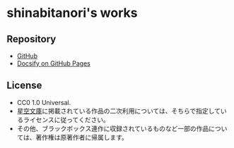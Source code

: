 # shinabitanori's works

## Repository

* [GitHub](https://github.com/paithiov909/shinabitanori)
* [Docsify on GitHub Pages](https://paithiov909.github.io/shinabitanori)

## License

* CC0 1.0 Universal.
* [星空文庫](https://slib.net/a/19034/)に掲載されている作品の二次利用については、そちらで指定しているライセンスに従ってください。
* その他、ブラックボックス連作に収録されているものなど一部の作品については、著作権は原著作者に帰属します。

